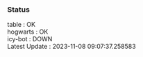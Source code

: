 ### Status


table : OK  
hogwarts : OK  
icy-bot : DOWN  
Latest Update : 2023-11-08 09:07:37.258583
